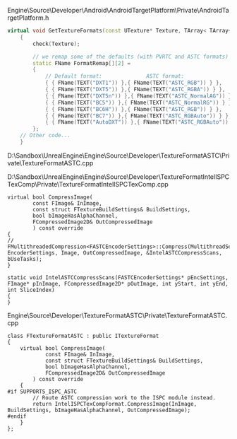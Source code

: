 Engine\Source\Developer\Android\AndroidTargetPlatform\Private\AndroidTargetPlatform.h

```cpp
virtual void GetTextureFormats(const UTexture* Texture, TArray< TArray<FName> >& OutFormats) const
	{
		check(Texture);

		// we remap some of the defaults (with PVRTC and ASTC formats)
		static FName FormatRemap[][2] =
		{
			// Default format:				ASTC format:
			{ { FName(TEXT("DXT1")) },{ FName(TEXT("ASTC_RGB")) } },
			{ { FName(TEXT("DXT5")) },{ FName(TEXT("ASTC_RGBA")) } },
			{ { FName(TEXT("DXT5n")) },{ FName(TEXT("ASTC_NormalAG")) } },
			{ { FName(TEXT("BC5")) },{ FName(TEXT("ASTC_NormalRG")) } },
			{ { FName(TEXT("BC6H")) },{ FName(TEXT("ASTC_RGB")) } },
			{ { FName(TEXT("BC7")) },{ FName(TEXT("ASTC_RGBAuto")) } },
			{ { FName(TEXT("AutoDXT")) },{ FName(TEXT("ASTC_RGBAuto")) } },
		};
    // Other code...
	}
```

D:\Sandbox\UnrealEngine\Engine\Source\Developer\TextureFormatASTC\Private\TextureFormatASTC.cpp

D:\Sandbox\UnrealEngine\Engine\Source\Developer\TextureFormatIntelISPCTexComp\Private\TextureFormatIntelISPCTexComp.cpp

```
virtual bool CompressImage(
		const FImage& InImage,
		const struct FTextureBuildSettings& BuildSettings,
		bool bImageHasAlphaChannel,
		FCompressedImage2D& OutCompressedImage
		) const override
{
// 
FMultithreadedCompression<FASTCEncoderSettings>::Compress(MultithreadSettings, EncoderSettings, Image, OutCompressedImage, &IntelASTCCompressScans, bUseTasks);
}

static void IntelASTCCompressScans(FASTCEncoderSettings* pEncSettings, FImage* pInImage, FCompressedImage2D* pOutImage, int yStart, int yEnd, int SliceIndex)
{
}
```

Engine\Source\Developer\TextureFormatASTC\Private\TextureFormatASTC.cpp
```
class FTextureFormatASTC : public ITextureFormat
{
	virtual bool CompressImage(
			const FImage& InImage,
			const struct FTextureBuildSettings& BuildSettings,
			bool bImageHasAlphaChannel,
			FCompressedImage2D& OutCompressedImage
		) const override
	{
#if SUPPORTS_ISPC_ASTC
		// Route ASTC compression work to the ISPC module instead.
		return IntelISPCTexCompFormat.CompressImage(InImage, BuildSettings, bImageHasAlphaChannel, OutCompressedImage);
#endif
	}
};
```
